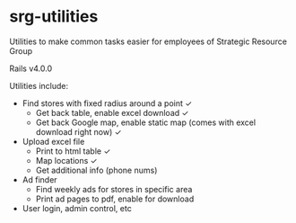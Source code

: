 srg-utilities
=============

Utilities to make common tasks easier for employees of Strategic Resource Group

Rails v4.0.0

Utilities include:

  - Find stores with fixed radius around a point &#x2713;
    - Get back table, enable excel download &#x2713;
    - Get back Google map, enable static map (comes with excel download right now) &#x2713;
  - Upload excel file
    - Print to html table &#x2713;
    - Map locations &#x2713;
    - Get additional info (phone nums)
  - Ad finder
    - Find weekly ads for stores in specific area
    - Print ad pages to pdf, enable for download
  - User login, admin control, etc
